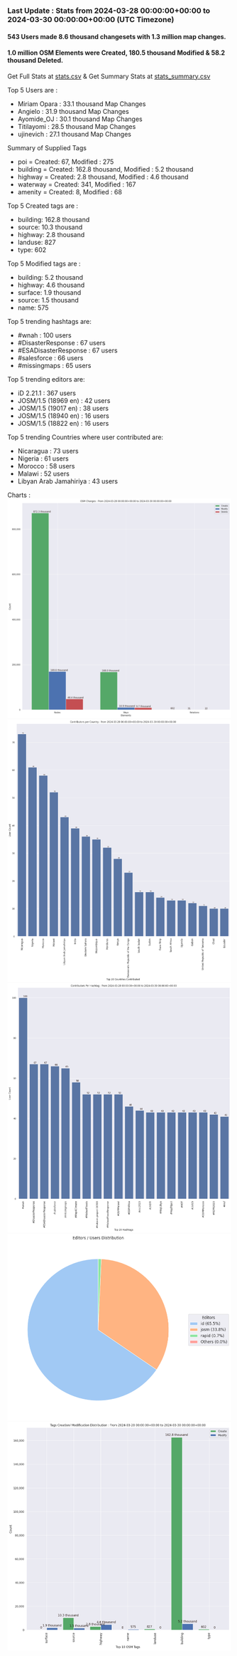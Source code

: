 ### Last Update : Stats from 2024-03-28 00:00:00+00:00 to 2024-03-30 00:00:00+00:00 (UTC Timezone)

#### 543 Users made 8.6 thousand changesets with 1.3 million map changes.
#### 1.0 million OSM Elements were Created, 180.5 thousand Modified & 58.2 thousand Deleted.
Get Full Stats at [stats.csv](/stats/hotosm/Daily/stats.csv)
 & Get Summary Stats at [stats_summary.csv](/stats/hotosm/Daily/stats_summary.csv)

Top 5 Users are : 
- Miriam Opara : 33.1 thousand Map Changes
- Angielo : 31.9 thousand Map Changes
- Ayomide_OJ : 30.1 thousand Map Changes
- Titilayomi : 28.5 thousand Map Changes
- ujinevich : 27.1 thousand Map Changes

Summary of Supplied Tags
- poi = Created: 67, Modified : 275
- building = Created: 162.8 thousand, Modified : 5.2 thousand
- highway = Created: 2.8 thousand, Modified : 4.6 thousand
- waterway = Created: 341, Modified : 167
- amenity = Created: 8, Modified : 68


Top 5 Created tags are :
- building: 162.8 thousand
- source: 10.3 thousand
- highway: 2.8 thousand
- landuse: 827
- type: 602


Top 5 Modified tags are :
- building: 5.2 thousand
- highway: 4.6 thousand
- surface: 1.9 thousand
- source: 1.5 thousand
- name: 575


Top 5 trending hashtags are:
- #wnah : 100 users
- #DisasterResponse : 67 users
- #ESADisasterResponse : 67 users
- #salesforce : 66 users
- #missingmaps : 65 users


Top 5 trending editors are:
- iD 2.21.1 : 367 users
- JOSM/1.5 (18969 en) : 42 users
- JOSM/1.5 (19017 en) : 38 users
- JOSM/1.5 (18940 en) : 16 users
- JOSM/1.5 (18822 en) : 16 users


Top 5 trending Countries where user contributed are:
- Nicaragua : 73 users
- Nigeria : 61 users
- Morocco : 58 users
- Malawi : 52 users
- Libyan Arab Jamahiriya : 43 users


 Charts : 
![Alt text](./stats_osm_changes.png) 
![Alt text](./stats_users_per_country.png) 
![Alt text](./stats_users_per_hashtag.png) 
![Alt text](./stats_editors_pie_chart.png) 
![Alt text](./stats_tags.png) 
